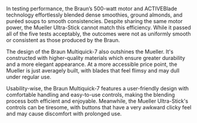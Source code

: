 In testing performance, the Braun’s 500-watt motor and ACTIVEBlade technology effortlessly blended dense smoothies, ground almonds, and puréed soups to smooth consistencies. Despite sharing the same motor power, the Mueller Ultra-Stick cannot match this efficiency. While it passed all of the five tests acceptably, the outcomes were not as uniformly smooth or consistent as those produced by the Braun.

The design of the Braun Multiquick-7 also outshines the Mueller. It's constructed with higher-quality materials which ensure greater durability and a more elegant appearance. At a more accessible price point, the Mueller is just averagely built, with blades that feel flimsy and may dull under regular use.

Usability-wise, the Braun Multiquick-7 features a user-friendly design with comfortable handling and easy-to-use controls, making the blending process both efficient and enjoyable. Meanwhile, the Mueller Ultra-Stick's controls can be tiresome, with buttons that have a very awkward clicky feel and may cause discomfort with prolonged use.